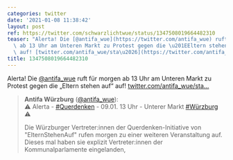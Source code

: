 ```yaml
---
categories: twitter
date: '2021-01-08 11:38:42'
layout: post
ref: https://twitter.com/schwarzlichtwue/status/1347508019664482310
teaser: "Alerta! Die [@antifa_wue](https://twitter.com/antifa_wue) ruft f\xFCr morgen\
  \ ab 13 Uhr am Unteren Markt zu Protest gegen die \u201EEltern stehen auf\u201C\
  \ auf! [twitter.com/antifa_wue/sta\u2026](https://twitter.com/antifa_wue/status/1347507169403555841)"
title: 1347508019664482310
---
```

Alerta! Die [@antifa_wue](https://twitter.com/antifa_wue) ruft für morgen ab 13 Uhr am Unteren Markt zu Protest gegen die „Eltern stehen auf“ auf! [twitter.com/antifa_wue/sta…](https://twitter.com/antifa_wue/status/1347507169403555841)
> <b>Antifa Würzburg</b> ([@antifa_wue](https://twitter.com/antifa_wue)):  
>⚠️ Alerta - [#Querdenken](/t/querdenken) - 09.01. 13 Uhr - Unterer Markt [#Würzburg](/t/würzburg) ⚠️  
>  
>  
>  
>Die Würzburger Vertreter:innen der Querdenken-Initiative von "ElternStehenAuf" rufen morgen zu einer weiteren Veranstaltung auf. Dieses mal haben sie explizit Vertreter:innen der Kommunalparlamente eingelanden,   

